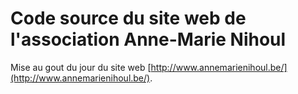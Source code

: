 # Code source du site web de l'association Anne-Marie Nihoul

Mise au gout du jour du site web [http://www.annemarienihoul.be/](http://www.annemarienihoul.be/).

